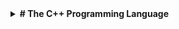 <details>
  <summary><strong># The C++ Programming Language</strong></summary>
<details>
  <summary><strong>Chapter 1: Introduction to C++</strong></summary>

  | Section | Title               | Link                                   |
  | ------- | ------------------- | -------------------------------------- |
  | 1.1     | Overview            | [Link](chapter1/section1.1.md)         |
  | 1.2     | Getting Started     | [Link](chapter1/section1.2.md)         |
</details>

<details>
  <summary><strong>Chapter 2: Advanced C++ Concepts</strong></summary>

  | Section | Title               | Link                                   |
  | ------- | ------------------- | -------------------------------------- |
  | 2.1     | Templates           | [Link](chapter2/section2.1.md)         |
  | 2.2     | Memory Management   | [Link](chapter2/section2.2.md)         |
</details>

<details>
  <summary><strong>Chapter 32: STL Algorithms</strong></summary>

  | Section | Title               | Link                                                                   |
  | ------- | ------------------- | ---------------------------------------------------------------------- |

  | 32.4.1  | for_each            | [Link](https://github.com/yonis3/C--/blob/main/Projects/The%20C%2B%2B%20Programming%20Language/32/32.4.1/main.cpp) |

  | 32.5.3  | remove() and replace() | [Link](https://github.com/yonis3/C--/blob/main/Projects/The%20C%2B%2B%20Programming%20Language/32/32.5.3/32.5.3.cpp)         |

  | 32.6.3  | 32.6.3 Set Algorithms | [Link](https://github.com/yonis3/C--/blob/main/Projects/The%20C%2B%2B%20Programming%20Language/32/32.6.3/32.6.3.cpp)         |
  
  | 32.6.4  | 32.6.4 Heaps | [Link](https://github.com/yonis3/C--/blob/main/Projects/The%20C%2B%2B%20Programming%20Language/32/32.6.4/32.6.4.cpp)         |
  
  | 33.2.2  | 33.2.2 Insert Iterators | [Link](https://github.com/yonis3/C--/blob/main/Projects/The%20C%2B%2B%20Programming%20Language/32/33.2.2%20Insert%20Iterators/32.6.3.cpp) |

  | 33.4  | 33.4 Function Objects | [Link](https://github.com/yonis3/C--/blob/main/Projects/The%20C%2B%2B%20Programming%20Language/32/33.4%20Function%20Objects/33.4.cpp) |

 
  


</details>


</details>

